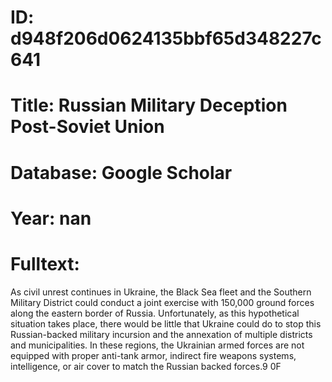 # ID: d948f206d0624135bbf65d348227c641
# Title: Russian Military Deception Post-Soviet Union
# Database: Google Scholar
# Year: nan
# Fulltext:
As civil unrest continues in Ukraine, the Black Sea fleet and the Southern Military District could conduct a joint exercise with 150,000 ground forces along the eastern border of Russia.
Unfortunately, as this hypothetical situation takes place, there would be little that Ukraine could do to stop this Russian-backed military incursion and the annexation of multiple districts and municipalities.
In these regions, the Ukrainian armed forces are not equipped with proper anti-tank armor, indirect fire weapons systems, intelligence, or air cover to match the Russian backed forces.9 0F